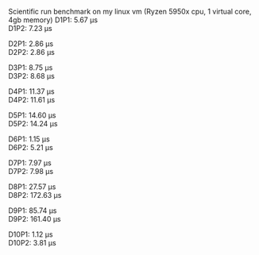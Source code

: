 Scientific run benchmark on my linux vm (Ryzen 5950x cpu, 1 virtual core, 4gb memory)
D1P1: 5.67 µs  
D1P2: 7.23 µs  

D2P1: 2.86 µs  
D2P2: 2.86 µs  

D3P1: 8.75 µs  
D3P2: 8.68 µs  

D4P1: 11.37 µs  
D4P2: 11.61 µs  

D5P1: 14.60 µs  
D5P2: 14.24 µs  

D6P1: 1.15 µs  
D6P2: 5.21 µs  

D7P1: 7.97 µs  
D7P2: 7.98 µs  

D8P1: 27.57 µs  
D8P2: 172.63 µs  

D9P1: 85.74 µs  
D9P2: 161.40 µs  

D10P1: 1.12 µs  
D10P2: 3.81 µs  